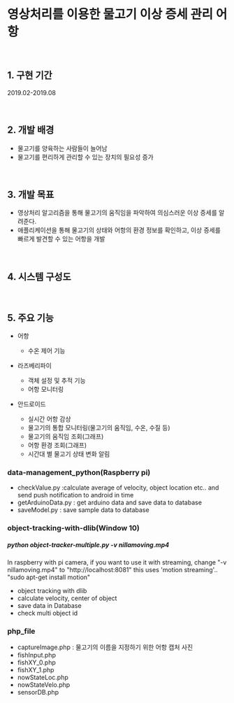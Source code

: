 # 영상처리를 이용한 물고기 이상 증세 관리 어항

<br>

## 1. 구현 기간 
2019.02-2019.08

<br>

## 2. 개발 배경
* 물고기를 양육하는 사람들이 늘어남
* 물고기를 편리하게 관리할 수 있는 장치의 필요성 증가

<br>

## 3. 개발 목표
* 영상처리 알고리즘을 통해 물고기의 움직임을 파악하여 의심스러운 이상 증세를 알려준다.
* 애플리케이션을 통해 물고기의 상태와 어항의 환경 정보를 확인하고, 이상 증세를 빠르게 발견할 수 있는 어항을 개발

<br>

## 4. 시스템 구성도

<br>

## 5. 주요 기능
* 어항
  - 수온 제어 기능
  
* 라즈베리파이
  - 객체 설정 및 추적 기능
  - 어항 모니터링
  
* 안드로이드  
  - 실시간 어항 감상
  - 물고기의 통합 모니터링(물고기의 움직임, 수온, 수질 등)
  - 물고기의 움직임 조회(그래프)
  - 어항 환경 조회(그래프)
  - 시간대 별 물고기 상태 변화 알림 

### data-management_python(Raspberry pi)
  - checkValue.py :calculate average of velocity, object location etc.. and send push notification to android in time
  - getArduinoData.py : get arduino data and save data to database
  - saveModel.py : save sample data to database

### object-tracking-with-dlib(Window 10)
##### python object-tracker-multiple.py -v nillamoving.mp4

In raspberry with pi camera, if you want to use it with streaming, change "-v nillamoving.mp4" to "http://localhost:8081"
  this uses 'motion streaming'.. "sudo apt-get install motion"
  - object tracking with dlib
  - calculate velocity, center of object
  - save data in Database
  - check multi object id

### php_file
  - captureImage.php : 물고기의 이름을 지정하기 위한 어항 캡처 사진
  - fishInput.php
  - fishXY_0.php
  - fishXY_1.php 
  - nowStateLoc.php 
  - nowStateVelo.php
  - sensorDB.php 
